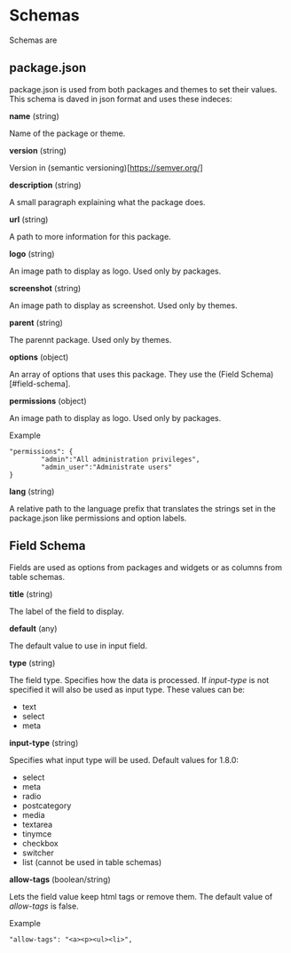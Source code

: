 
# Schemas

Schemas are

## package.json
package.json is used from both packages and themes to set their values. This schema is daved in json format and uses these indeces:

**name** (string)

Name of the package or theme.

**version** (string)

Version in (semantic versioning)[https://semver.org/]

**description** (string)

A small paragraph explaining what the package does.

**url** (string)

A path to more information for this package.

**logo** (string)

An image path to display as logo. Used only by packages.

**screenshot** (string)

An image path to display as screenshot. Used only by themes.

**parent** (string)

The parennt package. Used only by themes.

**options** (object)

An array of options that uses this package. They use the (Field Schema)[#field-schema].

**permissions** (object)

An image path to display as logo. Used only by packages.

Example
```
"permissions": {
		"admin":"All administration privileges",
		"admin_user":"Administrate users"
}
```

**lang** (string)

A relative path to the language prefix that translates the strings set in the package.json like permissions and option labels.


## Field Schema
Fields are used as options from packages and widgets or as columns from table schemas.

**title** (string)

The label of the field to display.

**default** (any)

The default value to use in input field.

**type** (string)

The field type. Specifies how the data is processed. If *input-type* is not specified it will also be used as input type. These values can be:
- text
- select
- meta

**input-type** (string)

Specifies what input type will be used. Default values for 1.8.0:
- select
- meta
- radio
- postcategory
- media
- textarea
- tinymce
- checkbox
- switcher
- list (cannot be used in table schemas)

**allow-tags** (boolean/string)

Lets the field value keep html tags or remove them. The default value of *allow-tags* is false.

Example
```
"allow-tags": "<a><p><ul><li>",
```

